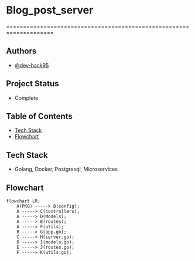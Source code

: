 # Blog_post_server
====================================================================


## Authors

- [@dev-hack95](https://www.github.com/dev-hack95)

## Project Status
- Complete

## Table of Contents

  - [Tech Stack](#tech-stack)
  - [Flowchart](#flowchart)

## Tech Stack
  - Golang, Docker, Postgresql, Microservices

## Flowchart

```mermaid
flowchart LR;
    A(PKG) -----> B(config);
    A -----> C(controllers);
    A -----> D(Models);
    A -----> E(routes);
    A -----> F(utils);
    B -----> G(app.go);
    C -----> H(server.go);
    D -----> I(models.go);
    E -----> J(routes.go);
    F -----> K(utils.go);
```